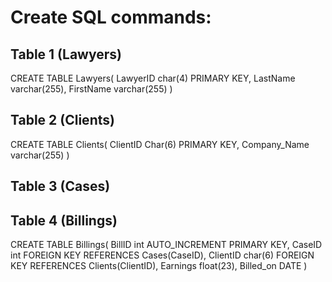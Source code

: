 # Create SQL commands:

## Table 1 (Lawyers)
CREATE TABLE Lawyers(
    LawyerID char(4) PRIMARY KEY,
    LastName varchar(255),
    FirstName varchar(255)
)
## Table 2 (Clients)
CREATE TABLE Clients(
    ClientID Char(6) PRIMARY KEY,
    Company_Name varchar(255)
)

## Table 3 (Cases)

## Table 4 (Billings)
CREATE TABLE Billings(
    BillID int AUTO_INCREMENT PRIMARY KEY,
    CaseID int FOREIGN KEY REFERENCES Cases(CaseID),
    ClientID char(6) FOREIGN KEY REFERENCES Clients(ClientID),
    Earnings float(23),
    Billed_on DATE
)